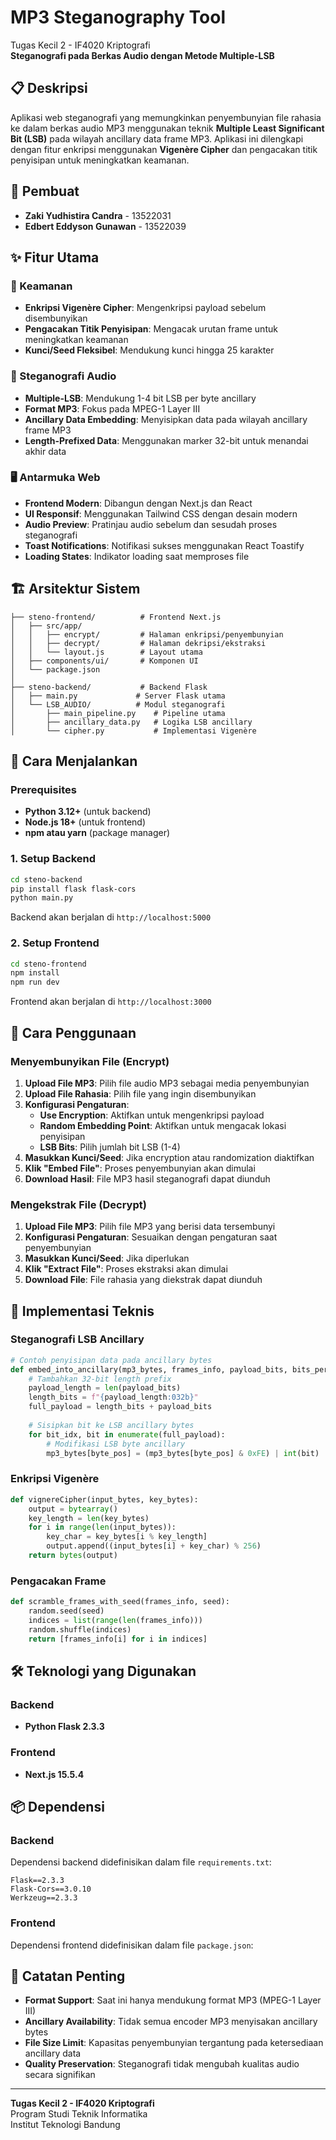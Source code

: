 # MP3 Steganography Tool

Tugas Kecil 2 - IF4020 Kriptografi  
**Steganografi pada Berkas Audio dengan Metode Multiple-LSB**

## 📋 Deskripsi

Aplikasi web steganografi yang memungkinkan penyembunyian file rahasia ke dalam berkas audio MP3 menggunakan teknik **Multiple Least Significant Bit (LSB)** pada wilayah ancillary data frame MP3. Aplikasi ini dilengkapi dengan fitur enkripsi menggunakan **Vigenère Cipher** dan pengacakan titik penyisipan untuk meningkatkan keamanan.

## 👥 Pembuat

- **Zaki Yudhistira Candra** - 13522031
- **Edbert Eddyson Gunawan** - 13522039

## ✨ Fitur Utama

### 🔐 Keamanan
- **Enkripsi Vigenère Cipher**: Mengenkripsi payload sebelum disembunyikan
- **Pengacakan Titik Penyisipan**: Mengacak urutan frame untuk meningkatkan keamanan
- **Kunci/Seed Fleksibel**: Mendukung kunci hingga 25 karakter

### 🎵 Steganografi Audio
- **Multiple-LSB**: Mendukung 1-4 bit LSB per byte ancillary
- **Format MP3**: Fokus pada MPEG-1 Layer III
- **Ancillary Data Embedding**: Menyisipkan data pada wilayah ancillary frame MP3
- **Length-Prefixed Data**: Menggunakan marker 32-bit untuk menandai akhir data

### 🖥️ Antarmuka Web
- **Frontend Modern**: Dibangun dengan Next.js dan React
- **UI Responsif**: Menggunakan Tailwind CSS dengan desain modern
- **Audio Preview**: Pratinjau audio sebelum dan sesudah proses steganografi
- **Toast Notifications**: Notifikasi sukses menggunakan React Toastify
- **Loading States**: Indikator loading saat memproses file

## 🏗️ Arsitektur Sistem

```
├── steno-frontend/          # Frontend Next.js
│   ├── src/app/
│   │   ├── encrypt/         # Halaman enkripsi/penyembunyian
│   │   ├── decrypt/         # Halaman dekripsi/ekstraksi
│   │   └── layout.js        # Layout utama
│   ├── components/ui/       # Komponen UI
│   └── package.json
│
├── steno-backend/           # Backend Flask
│   ├── main.py             # Server Flask utama
│   └── LSB_AUDIO/          # Modul steganografi
│       ├── main_pipeline.py    # Pipeline utama
│       ├── ancillary_data.py   # Logika LSB ancillary
│       └── cipher.py           # Implementasi Vigenère
```

## 🚀 Cara Menjalankan

### Prerequisites
- **Python 3.12+** (untuk backend)
- **Node.js 18+** (untuk frontend)
- **npm atau yarn** (package manager)

### 1. Setup Backend

```bash
cd steno-backend
pip install flask flask-cors
python main.py
```

Backend akan berjalan di `http://localhost:5000`

### 2. Setup Frontend

```bash
cd steno-frontend
npm install
npm run dev
```

Frontend akan berjalan di `http://localhost:3000`

## 📖 Cara Penggunaan

### Menyembunyikan File (Encrypt)

1. **Upload File MP3**: Pilih file audio MP3 sebagai media penyembunyian
2. **Upload File Rahasia**: Pilih file yang ingin disembunyikan
3. **Konfigurasi Pengaturan**:
   - **Use Encryption**: Aktifkan untuk mengenkripsi payload
   - **Random Embedding Point**: Aktifkan untuk mengacak lokasi penyisipan
   - **LSB Bits**: Pilih jumlah bit LSB (1-4)
4. **Masukkan Kunci/Seed**: Jika encryption atau randomization diaktifkan
5. **Klik "Embed File"**: Proses penyembunyian akan dimulai
6. **Download Hasil**: File MP3 hasil steganografi dapat diunduh

### Mengekstrak File (Decrypt)

1. **Upload File MP3**: Pilih file MP3 yang berisi data tersembunyi
2. **Konfigurasi Pengaturan**: Sesuaikan dengan pengaturan saat penyembunyian
3. **Masukkan Kunci/Seed**: Jika diperlukan
4. **Klik "Extract File"**: Proses ekstraksi akan dimulai
5. **Download File**: File rahasia yang diekstrak dapat diunduh

## 🔧 Implementasi Teknis

### Steganografi LSB Ancillary

```python
# Contoh penyisipan data pada ancillary bytes
def embed_into_ancillary(mp3_bytes, frames_info, payload_bits, bits_per_byte=1):
    # Tambahkan 32-bit length prefix
    payload_length = len(payload_bits)
    length_bits = f"{payload_length:032b}"
    full_payload = length_bits + payload_bits
    
    # Sisipkan bit ke LSB ancillary bytes
    for bit_idx, bit in enumerate(full_payload):
        # Modifikasi LSB byte ancillary
        mp3_bytes[byte_pos] = (mp3_bytes[byte_pos] & 0xFE) | int(bit)
```

### Enkripsi Vigenère

```python
def vignereCipher(input_bytes, key_bytes):
    output = bytearray()
    key_length = len(key_bytes)
    for i in range(len(input_bytes)):
        key_char = key_bytes[i % key_length]
        output.append((input_bytes[i] + key_char) % 256)
    return bytes(output)
```

### Pengacakan Frame

```python
def scramble_frames_with_seed(frames_info, seed):
    random.seed(seed)
    indices = list(range(len(frames_info)))
    random.shuffle(indices) 
    return [frames_info[i] for i in indices]
```

## 🛠️ Teknologi yang Digunakan

### Backend
- **Python Flask 2.3.3**

### Frontend
- **Next.js 15.5.4**

## 📦 Dependensi

### Backend
Dependensi backend didefinisikan dalam file `requirements.txt`:

```
Flask==2.3.3
Flask-Cors==3.0.10
Werkzeug==2.3.3
```

### Frontend
Dependensi frontend didefinisikan dalam file `package.json`:

## 📝 Catatan Penting

- **Format Support**: Saat ini hanya mendukung format MP3 (MPEG-1 Layer III)
- **Ancillary Availability**: Tidak semua encoder MP3 menyisakan ancillary bytes
- **File Size Limit**: Kapasitas penyembunyian tergantung pada ketersediaan ancillary data
- **Quality Preservation**: Steganografi tidak mengubah kualitas audio secara signifikan

---

**Tugas Kecil 2 - IF4020 Kriptografi**  
Program Studi Teknik Informatika  
Institut Teknologi Bandung